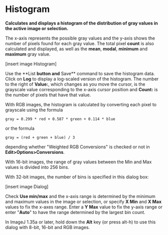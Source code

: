 # Histogram

**Calculates and displays a histogram of the distribution of gray values
in the active image or selection.**

The x-axis represents the possible gray values and the y-axis shows the
number of pixels found for each gray value. The total pixel **count** is
also calculated and displayed, as well as the **mean**, **modal**,
**minimum** and **maximum** gray value.

\[insert image Histogram\]

Use the \*\*List **button and** Save\*\* command to save the histogram
data. Click on **Log** to display a log-scaled version of the histogram.
The number to the right of **Value:**, which changes as you move the
cursor, is the grayscale value corresponding to the x-axis cursor
position and **Count:** is the number of pixels that have that value.

With RGB images, the histogram is calculated by converting each pixel to
grayscale using the formula

    gray = 0.299 * red + 0.587 * green + 0.114 * blue

or the formula

    gray = (red + green + blue) / 3

depending whether \"Weighted RGB Conversions\" is checked or not in
**Edit\>Options\>Conversions**.

With 16-bit images, the range of gray values between the Min and Max
values is divided into 256 bins.

With 32-bit images, the number of bins is specified in this dialog box:

\[insert image Dialog\]

Check **Use min/max** and the x-axis range is determined by the minimum
and maximum values in the image or selection, or specify **X Min** and
**X Max** values to fix the x-axes range. Enter a **Y Max** value to fix
the y-axis range or enter \"**Auto**\" to have the range determined by
the largest bin count.

In ImageJ 1.35a or later, hold down the **Alt** key (or press alt-h) to
use this dialog with 8-bit, 16-bit and RGB images.
